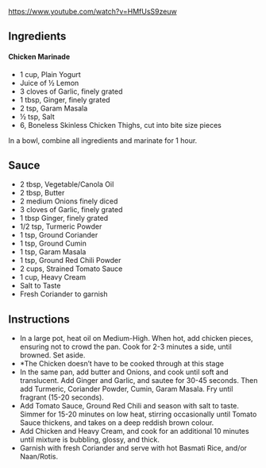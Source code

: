 https://www.youtube.com/watch?v=HMfUsS9zeuw

## Ingredients

#### Chicken Marinade

- 1 cup, Plain Yogurt
- Juice of ½ Lemon
- 3 cloves of Garlic, finely grated
- 1 tbsp, Ginger, finely grated
- 2 tsp, Garam Masala
- ½ tsp, Salt
- 6, Boneless Skinless Chicken Thighs, cut into bite size pieces

In a bowl, combine all ingredients and marinate for 1 hour.

## Sauce

- 2 tbsp, Vegetable/Canola Oil
- 2 tbsp, Butter
- 2 medium Onions finely diced
- 3 cloves of Garlic, finely grated
- 1 tbsp Ginger, finely grated
- 1/2 tsp, Turmeric Powder
- 1 tsp, Ground Coriander
- 1 tsp, Ground Cumin
- 1 tsp, Garam Masala
- 1 tsp, Ground Red Chili Powder
- 2 cups, Strained Tomato Sauce
- 1 cup, Heavy Cream
- Salt to Taste
- Fresh Coriander to garnish

## Instructions

- In a large pot, heat oil on Medium-High. When hot, add chicken pieces, ensuring not to crowd the pan. Cook for 2-3 minutes a side, until browned. Set aside.
- \*The Chicken doesn’t have to be cooked through at this stage
- In the same pan, add butter and Onions, and cook until soft and translucent. Add Ginger and Garlic, and sautee for 30-45 seconds. Then add Turmeric, Coriander Powder, Cumin, Garam Masala. Fry until fragrant (15-20 seconds).
- Add Tomato Sauce, Ground Red Chili and season with salt to taste. Simmer for 15-20 minutes on low heat, stirring occasionally until Tomato Sauce thickens, and takes on a deep reddish brown colour.
- Add Chicken and Heavy Cream, and cook for an additional 10 minutes until mixture is bubbling, glossy, and thick.
- Garnish with fresh Coriander and serve with hot Basmati Rice, and/or Naan/Rotis.
